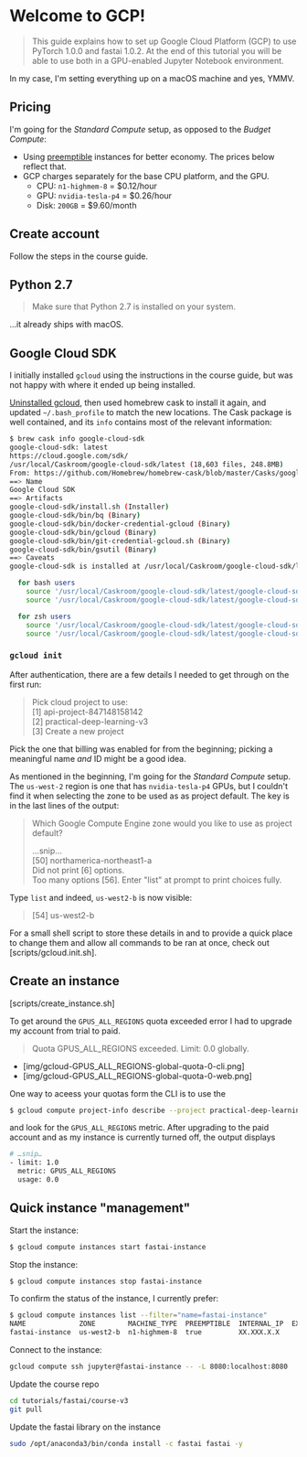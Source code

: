 # Welcome to GCP!

> This guide explains how to set up Google Cloud Platform (GCP) to use PyTorch 1.0.0 and fastai 1.0.2. At the end of this tutorial you will be able to use both in a GPU-enabled Jupyter Notebook environment.

In my case, I'm setting everything up on a macOS machine and yes, YMMV.

## Pricing

I'm going for the _Standard Compute_ setup, as opposed to the _Budget Compute_:
* Using [preemptible] instances for better economy. The prices below reflect that.
* GCP charges separately for the base CPU platform, and the GPU.
    * CPU: `n1-highmem-8` = $0.12/hour
    * GPU: `nvidia-tesla-p4` = $0.26/hour
    * Disk: `200GB` = $9.60/month

## Create account

Follow the steps in the course guide. 

## Python 2.7

> Make sure that Python 2.7 is installed on your system.

…it already ships with macOS.

## Google Cloud SDK

I initially installed `gcloud` using the instructions in the course guide, but was not happy with where it ended up being installed.

[Uninstalled gcloud], then used homebrew cask to install it again, and updated `~/.bash_profile` to match the new locations. The Cask package is well contained, and its `info` contains most of the relevant information:

```sh
$ brew cask info google-cloud-sdk
google-cloud-sdk: latest
https://cloud.google.com/sdk/
/usr/local/Caskroom/google-cloud-sdk/latest (18,603 files, 248.8MB)
From: https://github.com/Homebrew/homebrew-cask/blob/master/Casks/google-cloud-sdk.rb
==> Name
Google Cloud SDK
==> Artifacts
google-cloud-sdk/install.sh (Installer)
google-cloud-sdk/bin/bq (Binary)
google-cloud-sdk/bin/docker-credential-gcloud (Binary)
google-cloud-sdk/bin/gcloud (Binary)
google-cloud-sdk/bin/git-credential-gcloud.sh (Binary)
google-cloud-sdk/bin/gsutil (Binary)
==> Caveats
google-cloud-sdk is installed at /usr/local/Caskroom/google-cloud-sdk/latest/google-cloud-sdk. Add your profile:

  for bash users
    source '/usr/local/Caskroom/google-cloud-sdk/latest/google-cloud-sdk/path.bash.inc'
    source '/usr/local/Caskroom/google-cloud-sdk/latest/google-cloud-sdk/completion.bash.inc'

  for zsh users
    source '/usr/local/Caskroom/google-cloud-sdk/latest/google-cloud-sdk/path.zsh.inc'
    source '/usr/local/Caskroom/google-cloud-sdk/latest/google-cloud-sdk/completion.zsh.inc'
```

### `gcloud init`

After authentication, there are a few details I needed to get through on the first run:

> Pick cloud project to use:  
>  [1] api-project-847148158142  
>  [2] practical-deep-learning-v3  
>  [3] Create a new project

Pick the one that billing was enabled for from the beginning; picking a meaningful name _and_ ID might be a good idea.

As mentioned in the beginning, I'm going for the _Standard Compute_ setup. The `us-west-2` region is one that has `nvidia-tesla-p4` GPUs, but I couldn't find it when selecting the zone to be used as as project default. The key is in the last lines of the output:

> Which Google Compute Engine zone would you like to use as project default?
>
> …snip…  
> [50] northamerica-northeast1-a  
> Did not print [6] options.  
> Too many options [56]. Enter "list" at prompt to print choices fully.

Type `list` and indeed, `us-west2-b` is now visible:

> [54] us-west2-b

For a small shell script to store these details in and to provide a quick place to change them and allow all commands to be ran at once, check out [scripts/gcloud.init.sh].

## Create an instance

[scripts/create_instance.sh] 

To get around the `GPUS_ALL_REGIONS` quota exceeded error I had to upgrade my account from trial to paid.

> Quota GPUS_ALL_REGIONS exceeded. Limit: 0.0 globally.

* [img/gcloud-GPUS_ALL_REGIONS-global-quota-0-cli.png]
* [img/gcloud-GPUS_ALL_REGIONS-global-quota-0-web.png]

One way to aceess your quotas form the CLI is to use the 

```sh
$ gcloud compute project-info describe --project practical-deep-learning-v3
```

and look for the `GPUS_ALL_REGIONS` metric. After upgrading to the paid account and as my instance is currently turned off, the output displays

```sh
# …snip…
- limit: 1.0
  metric: GPUS_ALL_REGIONS
  usage: 0.0
```

## Quick instance "management"

Start the instance:

```sh
$ gcloud compute instances start fastai-instance
```

Stop the instance:

```sh
$ gcloud compute instances stop fastai-instance
```

To confirm the status of the instance, I currently prefer:

```sh
$ gcloud compute instances list --filter="name=fastai-instance"
NAME             ZONE        MACHINE_TYPE  PREEMPTIBLE  INTERNAL_IP  EXTERNAL_IP  STATUS
fastai-instance  us-west2-b  n1-highmem-8  true         XX.XXX.X.X                TERMINATED
```

Connect to the instance:

```sh
gcloud compute ssh jupyter@fastai-instance -- -L 8080:localhost:8080
```

Update the course repo

```sh
cd tutorials/fastai/course-v3
git pull
```

Update the fastai library on the instance

```sh
sudo /opt/anaconda3/bin/conda install -c fastai fastai -y
```


  [uninstalled gcloud]: https://cloud.google.com/sdk/docs/uninstall-cloud-sdk
  [preemptible]: https://cloud.google.com/compute/docs/instances/preemptible
  
